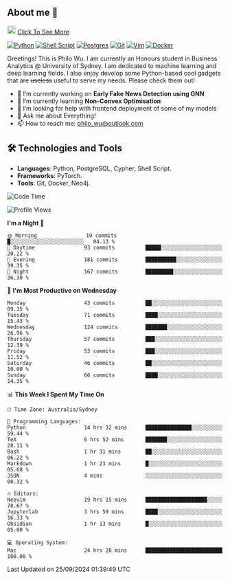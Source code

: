 ## About me 🤗

<a href="#"><img src="https://media.giphy.com/media/hvRJCLFzcasrR4ia7z/giphy.gif" width="20px" height="20px"></a> [Click To See More](https://codeboyphilo.github.io)

[![Python](https://img.shields.io/badge/python-3670A0?style=for-the-badge&logo=python&logoColor=ffdd54)](#)
[![Shell Script](https://img.shields.io/badge/shell_script-%23121011.svg?style=for-the-badge&logo=gnu-bash&logoColor=white)](#)
[![Postgres](https://img.shields.io/badge/postgres-%23316192.svg?style=for-the-badge&logo=postgresql&logoColor=white)](#)
[![Git](https://img.shields.io/badge/git-%23F05033.svg?style=for-the-badge&logo=git&logoColor=white)](#)
[![Vim](https://img.shields.io/badge/VIM-%2311AB00.svg?style=for-the-badge&logo=vim&logoColor=white)](#)
[![Docker](https://img.shields.io/badge/docker-%230db7ed.svg?style=for-the-badge&logo=docker&logoColor=white)](#)

Greetings! This is Philo Wu. I am currently an Honours student in Business Analytics \@ University of Sydney. I am dedicated to machine learning and deep learning fields. I also enjoy develop some Python-based cool gadgets that are ~~useless~~ useful to serve my needs. Please check them out!

- 🔭 I’m currently working on **Early Fake News Detection using GNN**
- 🌱 I’m currently learning **Non-Convex Optimisation**
- 🤔 I’m looking for help with frontend deployment of some of my models
- 💬 Ask me about Everything!
- 📫 How to reach me: philo_wu@outlook.com

## 🛠 Technologies and Tools
- **Languages**: Python, PostgreSQL, Cypher, Shell Script.
- **Frameworks**: PyTorch.
- **Tools**: Git, Docker, Neo4j.

<!--START_SECTION:waka-->
![Code Time](http://img.shields.io/badge/Code%20Time-480%20hrs%2031%20mins-blue)

![Profile Views](http://img.shields.io/badge/Profile%20Views-1-blue)

**I'm a Night 🦉** 

```text
🌞 Morning                19 commits          █░░░░░░░░░░░░░░░░░░░░░░░░   04.13 % 
🌆 Daytime                93 commits          █████░░░░░░░░░░░░░░░░░░░░   20.22 % 
🌃 Evening                181 commits         ██████████░░░░░░░░░░░░░░░   39.35 % 
🌙 Night                  167 commits         █████████░░░░░░░░░░░░░░░░   36.30 % 
```
📅 **I'm Most Productive on Wednesday** 

```text
Monday                   43 commits          ██░░░░░░░░░░░░░░░░░░░░░░░   09.35 % 
Tuesday                  71 commits          ████░░░░░░░░░░░░░░░░░░░░░   15.43 % 
Wednesday                124 commits         ███████░░░░░░░░░░░░░░░░░░   26.96 % 
Thursday                 57 commits          ███░░░░░░░░░░░░░░░░░░░░░░   12.39 % 
Friday                   53 commits          ███░░░░░░░░░░░░░░░░░░░░░░   11.52 % 
Saturday                 46 commits          ██░░░░░░░░░░░░░░░░░░░░░░░   10.00 % 
Sunday                   66 commits          ████░░░░░░░░░░░░░░░░░░░░░   14.35 % 
```


📊 **This Week I Spent My Time On** 

```text
🕑︎ Time Zone: Australia/Sydney

💬 Programming Languages: 
Python                   14 hrs 32 mins      ███████████████░░░░░░░░░░   59.44 % 
TeX                      6 hrs 52 mins       ███████░░░░░░░░░░░░░░░░░░   28.11 % 
Bash                     1 hr 31 mins        ██░░░░░░░░░░░░░░░░░░░░░░░   06.22 % 
Markdown                 1 hr 23 mins        █░░░░░░░░░░░░░░░░░░░░░░░░   05.68 % 
JSON                     4 mins              ░░░░░░░░░░░░░░░░░░░░░░░░░   00.32 % 

🔥 Editors: 
Neovim                   19 hrs 15 mins      ████████████████████░░░░░   78.67 % 
Jupyterlab               3 hrs 59 mins       ████░░░░░░░░░░░░░░░░░░░░░   16.33 % 
Obsidian                 1 hr 13 mins        █░░░░░░░░░░░░░░░░░░░░░░░░   05.00 % 

💻 Operating System: 
Mac                      24 hrs 28 mins      █████████████████████████   100.00 % 
```


 Last Updated on 25/09/2024 01:39:49 UTC
<!--END_SECTION:waka-->
